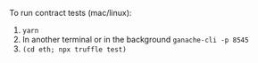 To run contract tests (mac/linux):

1. `yarn`
2. In another terminal or in the background `ganache-cli -p 8545`
3. `(cd eth; npx truffle test)`
